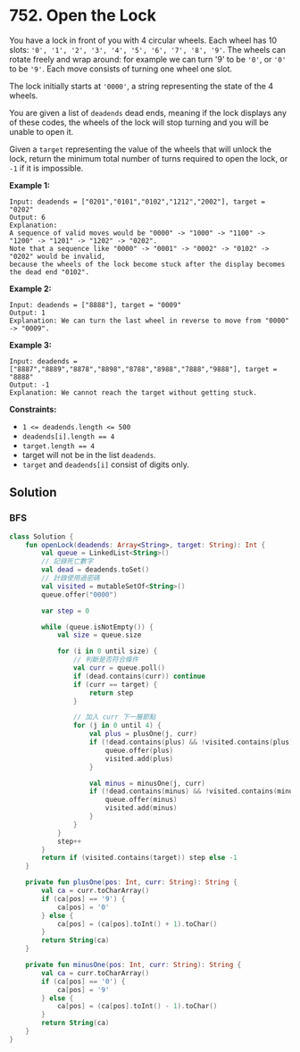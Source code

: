 # 752. Open the Lock

You have a lock in front of you with 4 circular wheels. Each wheel has 10 slots: `'0', '1', '2', '3', '4', '5', '6', '7', '8', '9'`. The wheels can rotate freely and wrap around: for example we can turn '9' to be `'0'`, or `'0'` to be `'9'`. Each move consists of turning one wheel one slot.

The lock initially starts at `'0000'`, a string representing the state of the 4 wheels.

You are given a list of `deadends` dead ends, meaning if the lock displays any of these codes, the wheels of the lock will stop turning and you will be unable to open it.

Given a `target` representing the value of the wheels that will unlock the lock, return the minimum total number of turns required to open the lock, or `-1` if it is impossible.


**Example 1:**
```
Input: deadends = ["0201","0101","0102","1212","2002"], target = "0202"
Output: 6
Explanation: 
A sequence of valid moves would be "0000" -> "1000" -> "1100" -> "1200" -> "1201" -> "1202" -> "0202".
Note that a sequence like "0000" -> "0001" -> "0002" -> "0102" -> "0202" would be invalid,
because the wheels of the lock become stuck after the display becomes the dead end "0102".
```

**Example 2:**
```
Input: deadends = ["8888"], target = "0009"
Output: 1
Explanation: We can turn the last wheel in reverse to move from "0000" -> "0009".
```
**Example 3:**
```
Input: deadends = ["8887","8889","8878","8898","8788","8988","7888","9888"], target = "8888"
Output: -1
Explanation: We cannot reach the target without getting stuck.
 ```

**Constraints:**

- `1 <= deadends.length <= 500`
- `deadends[i].length == 4`
- `target.length == 4`
- target will not be in the list `deadends`.
- `target` and `deadends[i]` consist of digits only.

## Solution

### BFS

```kotlin
class Solution {
    fun openLock(deadends: Array<String>, target: String): Int {
        val queue = LinkedList<String>()
        // 記錄死亡數字
        val dead = deadends.toSet()
        // 計錄使用過密碼
        val visited = mutableSetOf<String>()
        queue.offer("0000")

        var step = 0

        while (queue.isNotEmpty()) {
            val size = queue.size

            for (i in 0 until size) {
                // 判斷是否符合條件
                val curr = queue.poll()
                if (dead.contains(curr)) continue
                if (curr == target) {
                    return step
                }

                // 加入 curr 下一層節點
                for (j in 0 until 4) {
                    val plus = plusOne(j, curr)
                    if (!dead.contains(plus) && !visited.contains(plus)) {
                        queue.offer(plus)
                        visited.add(plus)
                    }

                    val minus = minusOne(j, curr)
                    if (!dead.contains(minus) && !visited.contains(minus)) {
                        queue.offer(minus)
                        visited.add(minus)
                    }
                }
            }
            step++
        }
        return if (visited.contains(target)) step else -1
    }

    private fun plusOne(pos: Int, curr: String): String {
        val ca = curr.toCharArray()
        if (ca[pos] == '9') {
            ca[pos] = '0'
        } else {
            ca[pos] = (ca[pos].toInt() + 1).toChar()
        }
        return String(ca)
    }

    private fun minusOne(pos: Int, curr: String): String {
        val ca = curr.toCharArray()
        if (ca[pos] == '0') {
            ca[pos] = '9'
        } else {
            ca[pos] = (ca[pos].toInt() - 1).toChar()
        }
        return String(ca)
    }
}
```